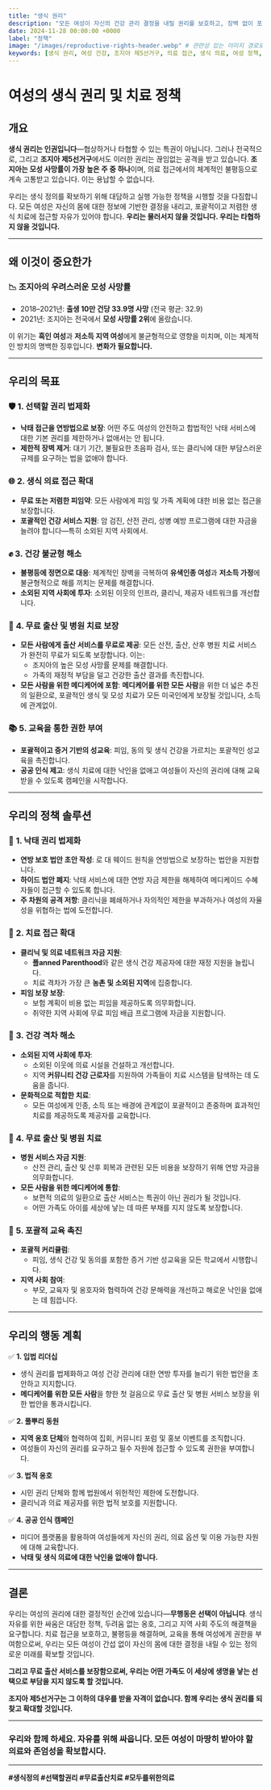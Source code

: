 ```yaml
---
title: "생식 권리"
description: "모든 여성이 자신의 건강 관리 결정을 내릴 권리를 보호하고, 장벽 없이 포괄적인 생식 치료에 접근할 수 있도록 보장합니다."
date: 2024-11-28 00:00:00 +0000
label: "정책"
image: "/images/reproductive-rights-header.webp" # 관련성 있는 이미지 경로로 업데이트
keywords: [생식 권리, 여성 건강, 조지아 제5선거구, 의료 접근, 생식 의료, 여성 정책, 포괄적 의료, 여성의 권리, 연방 법안, 건강 형평성]
---
```


# 여성의 생식 권리 및 치료 정책

## 개요

**생식 권리는 인권입니다**—협상하거나 타협할 수 있는 특권이 아닙니다. 그러나 전국적으로, 그리고 **조지아 제5선거구**에서도 이러한 권리는 끊임없는 공격을 받고 있습니다. **조지아는 모성 사망률이 가장 높은 주 중 하나**이며, 의료 접근에서의 체계적인 불평등으로 계속 고통받고 있습니다. 이는 용납할 수 없습니다.

우리는 생식 정의를 확보하기 위해 대담하고 실행 가능한 정책을 시행할 것을 다짐합니다. 모든 여성은 자신의 몸에 대한 정보에 기반한 결정을 내리고, 포괄적이고 저렴한 생식 치료에 접근할 자유가 있어야 합니다. **우리는 물러서지 않을 것입니다. 우리는 타협하지 않을 것입니다.**

---

## **왜 이것이 중요한가**

### 📉 **조지아의 우려스러운 모성 사망률**
- 2018–2021년: **출생 10만 건당 33.9명 사망** (전국 평균: 32.9)
- 2021년: 조지아는 전국에서 **모성 사망률 2위**에 올랐습니다.

이 위기는 **흑인 여성**과 **저소득 지역 여성**에게 불균형적으로 영향을 미치며, 이는 체계적인 방치의 명백한 징후입니다. **변화가 필요합니다.**

---

## 우리의 목표

### 🛡️ **1. 선택할 권리 법제화**
- **낙태 접근을 연방법으로 보장**: 어떤 주도 여성의 안전하고 합법적인 낙태 서비스에 대한 기본 권리를 제한하거나 없애서는 안 됩니다.
- **제한적 장벽 제거**: 대기 기간, 불필요한 초음파 검사, 또는 클리닉에 대한 부담스러운 규제를 요구하는 법을 없애야 합니다.

### 🌐 **2. 생식 의료 접근 확대**
- **무료 또는 저렴한 피임약**: 모든 사람에게 피임 및 가족 계획에 대한 비용 없는 접근을 보장합니다.
- **포괄적인 건강 서비스 지원**: 암 검진, 산전 관리, 성병 예방 프로그램에 대한 자금을 늘려야 합니다—특히 소외된 지역 사회에서.

### ✊ **3. 건강 불균형 해소**
- **불평등에 정면으로 대응**: 체계적인 장벽을 극복하여 **유색인종 여성**과 **저소득 가정**에 불균형적으로 해를 끼치는 문제를 해결합니다.
- **소외된 지역 사회에 투자**: 소외된 이웃의 인프라, 클리닉, 제공자 네트워크를 개선합니다.

### 🏥 **4. 무료 출산 및 병원 치료 보장**
- **모든 사람에게 출산 서비스를 무료로 제공**: 모든 산전, 출산, 산후 병원 치료 서비스가 완전히 무료가 되도록 보장합니다. 이는:
  - 조지아의 높은 모성 사망률 문제를 해결합니다.
  - 가족의 재정적 부담을 덜고 건강한 출산 결과를 촉진합니다.
- **모든 사람을 위한 메디케어에 포함**: **메디케어를 위한 모든 사람**을 위한 더 넓은 추진의 일환으로, 포괄적인 생식 및 모성 치료가 모든 미국인에게 보장될 것입니다, 소득에 관계없이.

### 📚 **5. 교육을 통한 권한 부여**
- **포괄적이고 증거 기반의 성교육**: 피임, 동의 및 생식 건강을 가르치는 포괄적인 성교육을 촉진합니다.
- **공공 인식 제고**: 생식 치료에 대한 낙인을 없애고 여성들이 자신의 권리에 대해 교육받을 수 있도록 캠페인을 시작합니다.

---

## **우리의 정책 솔루션**

### 🔷 **1. 낙태 권리 법제화**
- **연방 보호 법안 초안 작성**: 로 대 웨이드 원칙을 연방법으로 보장하는 법안을 지원합니다.
- **하이드 법안 폐지**: 낙태 서비스에 대한 연방 자금 제한을 해제하여 메디케이드 수혜자들이 접근할 수 있도록 합니다.
- **주 차원의 공격 저항**: 클리닉을 폐쇄하거나 자의적인 제한을 부과하거나 여성의 자율성을 위협하는 법에 도전합니다.

### 🔷 **2. 치료 접근 확대**
- **클리닉 및 의료 네트워크 자금 지원**:
  - **플anned Parenthood**와 같은 생식 건강 제공자에 대한 재정 지원을 늘립니다.
  - 치료 격차가 가장 큰 **농촌 및 소외된 지역**에 집중합니다.
- **피임 보장 보장**:
  - 보험 계획이 비용 없는 피임을 제공하도록 의무화합니다.
  - 취약한 지역 사회에 무료 피임 배급 프로그램에 자금을 지원합니다.

### 🔷 **3. 건강 격차 해소**
- **소외된 지역 사회에 투자**:
  - 소외된 이웃에 의료 시설을 건설하고 개선합니다.
  - 지역 **커뮤니티 건강 근로자**를 지원하여 가족들이 치료 시스템을 탐색하는 데 도움을 줍니다.
- **문화적으로 적합한 치료**:
  - 모든 여성에게 인종, 소득 또는 배경에 관계없이 포괄적이고 존중하며 효과적인 치료를 제공하도록 제공자를 교육합니다.

### 🔷 **4. 무료 출산 및 병원 치료**
- **병원 서비스 자금 지원**:
  - 산전 관리, 출산 및 산후 회복과 관련된 모든 비용을 보장하기 위해 연방 자금을 의무화합니다.
- **모든 사람을 위한 메디케어에 통합**:
  - 보편적 의료의 일환으로 출산 서비스는 특권이 아닌 권리가 될 것입니다.
  - 어떤 가족도 아이를 세상에 낳는 데 따른 부채를 지지 않도록 보장합니다.

### 🔷 **5. 포괄적 교육 촉진**
- **포괄적 커리큘럼**:
  - 피임, 생식 건강 및 동의를 포함한 증거 기반 성교육을 모든 학교에서 시행합니다.
- **지역 사회 참여**:
  - 부모, 교육자 및 옹호자와 협력하여 건강 문해력을 개선하고 해로운 낙인을 없애는 데 힘씁니다.

---

## **우리의 행동 계획**

✅ **1. 입법 리더십**
- 생식 권리를 법제화하고 여성 건강 관리에 대한 연방 투자를 늘리기 위한 법안을 초안하고 지지합니다.
- **메디케어를 위한 모든 사람**을 향한 첫 걸음으로 무료 출산 및 병원 서비스 보장을 위한 법안을 통과시킵니다.

✅ **2. 풀뿌리 동원**
- **지역 옹호 단체**와 협력하여 집회, 커뮤니티 포럼 및 홍보 이벤트를 조직합니다.
- 여성들이 자신의 권리를 요구하고 필수 자원에 접근할 수 있도록 권한을 부여합니다.

✅ **3. 법적 옹호**
- 시민 권리 단체와 함께 법원에서 위헌적인 제한에 도전합니다.
- 클리닉과 의료 제공자를 위한 법적 보호를 지원합니다.

✅ **4. 공공 인식 캠페인**
- 미디어 플랫폼을 활용하여 여성들에게 자신의 권리, 의료 옵션 및 이용 가능한 자원에 대해 교육합니다.
- **낙태 및 생식 의료에 대한 낙인을 없애야 합니다.**

---

## 결론

우리는 여성의 권리에 대한 결정적인 순간에 있습니다—**무행동은 선택이 아닙니다**. 생식 자유를 위한 싸움은 대담한 정책, 두려움 없는 옹호, 그리고 지역 사회 주도의 해결책을 요구합니다. 치료 접근을 보호하고, 불평등을 해결하며, 교육을 통해 여성에게 권한을 부여함으로써, 우리는 모든 여성이 간섭 없이 자신의 몸에 대한 결정을 내릴 수 있는 정의로운 미래를 확보할 것입니다.

**그리고 무료 출산 서비스를 보장함으로써, 우리는 어떤 가족도 이 세상에 생명을 낳는 선택으로 부담을 지지 않도록 할 것입니다.**

**조지아 제5선거구는 그 이하의 대우를 받을 자격이 없습니다. 함께 우리는 생식 권리를 되찾고 확대할 것입니다.**  

---

### **우리와 함께 하세요. 자유를 위해 싸웁니다. 모든 여성이 마땅히 받아야 할 의료와 존엄성을 확보합시다.**

---
**#생식정의 #선택할권리 #무료출산치료 #모두를위한의료**